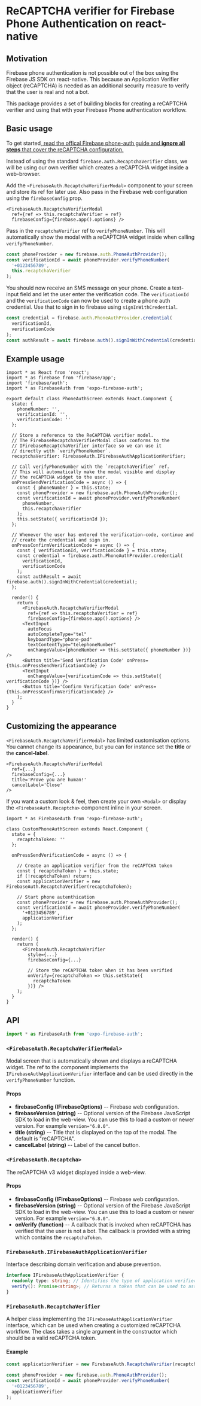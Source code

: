 # ReCAPTCHA verifier for Firebase Phone Authentication on react-native

## Motivation

Firebase phone authentication is not possible out of the box using the Firebase JS SDK on react-native. This because an Application Verifier object (reCAPTCHA) is needed as an additional security measure to verify that the user is real and not a bot.

This package provides a set of building blocks for creating a reCAPTCHA verifier and using that with your Firebase Phone authentication workflow.


## Basic usage

To get started[, read the offical Firebase phone-auth guide and **ignore all steps** that cover the reCAPTCHA configuration.](https://firebase.google.com/docs/auth/web/phone-auth)

Instead of using the standard `firebase.auth.RecaptchaVerifier` class, we will be using our own verifier which creates a reCAPTCHA widget inside a web-browser.

Add the `<FirebaseAuth.RecaptchaVerifierModal>` component to your screen and store its ref for later use. Also pass in the Firebase web configuration using the `firebaseConfig` prop.

```tsx
<FirebaseAuth.RecaptchaVerifierModal
  ref={ref => this.recaptchaVerifier = ref}
  firebaseConfig={firebase.app().options} />
```

Pass in the `recaptchaVerifier` ref to `verifyPhoneNumber`. This will automatically show the modal with a reCAPTCHA widget inside when calling `verifyPhoneNumber`.

```ts
const phoneProvider = new firebase.auth.PhoneAuthProvider();
const verificationId = await phoneProvider.verifyPhoneNumber(
  '+0123456789',
  this.recaptchaVerifier
);
```

You should now receive an SMS message on your phone. Create a text-input field and let the user enter the verification code.
The `verificationId` and the `verificationCode` can now be used to create a phone auth credential. Use that to sign in to firebase using `signInWithCredential`.

```ts
const credential = firebase.auth.PhoneAuthProvider.credential(
  verificationId,
  verificationCode
);
const authResult = await firebase.auth().signInWithCredential(credential);
```


## Example usage

```tsx
import * as React from 'react';
import * as firebase from 'firebase/app';
import 'firebase/auth';
import * as FirebaseAuth from 'expo-firebase-auth';

export default class PhoneAuthScreen extends React.Component {
  state: {
    phoneNumber: '',
    verificationId: '',
    verificationCode: ''
  };

  // Store a reference to the ReCAPTCHA verifier model.
  // The FirebaseRecaptchaVerifierModal class conforms to the
  // IFirebaseRecaptchaVerifier interface so we can use it
  // directly with `verifyPhoneNumber`.
  recaptchaVerifier: FirebaseAuth.IFirebaseAuthApplicationVerifier;

  // Call verifyPhoneNumber with the `recaptchaVerifier` ref.
  // This will automatically make the modal visible and display
  // the reCAPTCHA widget to the user.
  onPressSendVerificationCode = async () => {
    const { phoneNumber } = this.state;
    const phoneProvider = new firebase.auth.PhoneAuthProvider();
    const verificationId = await phoneProvider.verifyPhoneNumber(
      phoneNumber,
      this.recaptchaVerifier
    );
    this.setState({ verificationId });
  };

  // Whenever the user has entered the verification-code, continue and
  // create the credential and sign in.
  onPressConfirmVerificationCode = async () => {
    const { verificationId, verificationCode } = this.state;
    const credential = firebase.auth.PhoneAuthProvider.credential(
      verificationId,
      verificationCode
    );
    const authResult = await firebase.auth().signInWithCredential(credential);
  };

  render() {
    return (
      <FirebaseAuth.RecaptchaVerifierModal
        ref={ref => this.recaptchaVerifier = ref}
        firebaseConfig={firebase.app().options} />
      <TextInput
        autoFocus
        autoCompleteType="tel"
        keyboardType="phone-pad"
        textContentType="telephoneNumber"
        onChangeValue={phoneNumber => this.setState({ phoneNumber })} />
      <Button title='Send Verification Code' onPress={this.onPressSendVerificationCode} />
      <TextInput
        onChangeValue={verificationCode => this.setState({ verificationCode })} />
      <Button title='Confirm Verification Code' onPress={this.onPressConfirmVerificationCode} />
    );
  }
}
```

## Customizing the appearance

`<FirebaseAuth.RecaptchaVerifierModal>` has limited customisation options. You cannot change its appearance, but you can for instance set the **title** or the **cancel-label**.

```tsx
<FirebaseAuth.RecaptchaVerifierModal
  ref={...}
  firebaseConfig={...}
  title='Prove you are human!'
  cancelLabel='Close'
/>
```

If you want a custom look & feel, then create your own `<Modal>` or display the `<FirebaseAuth.Recaptcha>` component inline in your screen.

```tsx
import * as FirebaseAuth from 'expo-firebase-auth';

class CustomPhoneAuthScreen extends React.Component {
  state = { 
    recaptchaToken: ''
  };

  onPressSendVerificationCode = async () => {

    // Create an application verifier from the reCAPTCHA token
    const { recaptchaToken } = this.state;
    if (!recaptchaToken) return;
    const applicationVerifier = new FirebaseAuth.RecaptchaVerifier(recaptchaToken);

    // Start phone autenthication
    const phoneProvider = new firebase.auth.PhoneAuthProvider();
    const verificationId = await phoneProvider.verifyPhoneNumber(
      '+0123456789',
      applicationVerifier
    );
  };

  render() {
    return (
      <FirebaseAuth.RecaptchaVerifier
        style={...}
        firebaseConfig={...}

        // Store the reCAPTCHA token when it has been verified
        onVerify={recaptchaToken => this.setState({
          recaptchaToken
        })} />
    );
  }
}
```

## API

```js
import * as FirebaseAuth from 'expo-firebase-auth';
```

### `<FirebaseAuth.RecaptchaVerifierModal>`

Modal screen that is automatically shown and displays a reCAPTCHA widget. The ref to the component implements the `IFirebaseAuthApplicationVerifier` interface and can be used directly in the `verifyPhoneNumber` function.

#### Props

- **firebaseConfig (IFirebaseOptions)** -- Firebase web configuration.
- **firebaseVersion (string)** -- Optional version of the Firebase JavaScript SDK to load in the web-view. You can use this to load a custom or newer version. For example `version="6.8.0"`. 
- **title (string)** -- Title that is displayed on the top of the modal. The default is "reCAPTCHA".
- **cancelLabel (string)** -- Label of the cancel button.


### `<FirebaseAuth.Recaptcha>`

The reCAPTCHA v3 widget displayed inside a web-view.

#### Props

- **firebaseConfig (IFirebaseOptions)** -- Firebase web configuration.
- **firebaseVersion (string)** -- Optional version of the Firebase JavaScript SDK to load in the web-view. You can use this to load a custom or newer version. For example `version="6.8.0"`. 
- **onVerify (function)** -- A callback that is invoked when reCAPTCHA has verified that the user is not a bot. The callback is provided with a string which contains the `recaptchaToken`.


### `FirebaseAuth.IFirebaseAuthApplicationVerifier`

Interface describing domain verification and abuse prevention.

```ts
interface IFirebaseAuthApplicationVerifier {
  readonly type: string; // Identifies the type of application verifier (e.g. "recaptcha").
  verify(): Promise<string>; // Returns a token that can be used to assert the validity of a request.
}
```


### `FirebaseAuth.RecaptchaVerifier`

A helper class implementing the `IFirebaseAuthApplicationVerifier` interface, which can be used when creating a customized reCAPTCHA workflow. The class takes a single argument in the constructor which should be a valid reCAPTCHA token.

#### Example

```ts
const applicationVerifier = new FirebaseAuth.RecaptchaVerifier(recaptchaToken);

const phoneProvider = new firebase.auth.PhoneAuthProvider();
const verificationId = await phoneProvider.verifyPhoneNumber(
  '+0123456789',
  applicationVerifier
);
```


